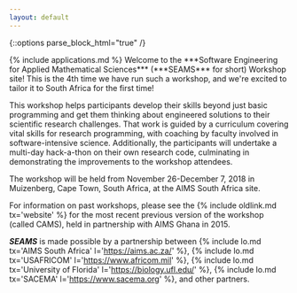 ```yaml
---
layout: default
---
```

{::options parse_block_html="true" /}
<div class="home">{% include applications.md %}
Welcome to the ***Software Engineering for Applied Mathematical Sciences*** (***SEAMS*** for short) Workshop site!  This is the 4th time we have run such a workshop, and we're excited to tailor it to South Africa for the first time!

This workshop helps participants develop their skills beyond just basic programming and get them thinking about engineered solutions to their scientific research challenges.  That work is guided by a curriculum covering vital skills for research programming, with coaching by faculty involved in software-intensive science.  Additionally, the participants will undertake a multi-day hack-a-thon on their own research code, culminating in demonstrating the improvements to the workshop attendees.

The workshop will be held from November 26-December 7, 2018 in Muizenberg, Cape Town, South Africa, at the AIMS South Africa site.

For information on past workshops, please see the {% include oldlink.md tx='website' %} for the most recent previous version of the workshop (called CAMS), held in partnership with AIMS Ghana in 2015.

***SEAMS*** is made possible by a partnership between {% include lo.md tx='AIMS South Africa' l='https://aims.ac.za/' %}, {% include lo.md tx='USAFRICOM' l='https://www.africom.mil' %}, {% include lo.md tx='University of Florida' l='https://biology.ufl.edu/' %}, {% include lo.md tx='SACEMA' l='https://www.sacema.org' %}, and other partners.
</div>

